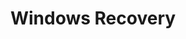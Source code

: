 ---
title: Windows Recovery
layout: default
has_children: true
parent: Included Tools
nav_exclude: true
---